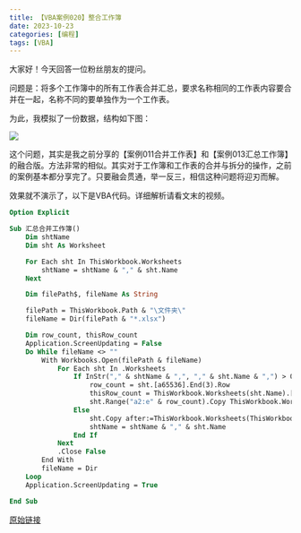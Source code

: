 ```yaml
---
title: 【VBA案例020】整合工作簿
date: 2023-10-23
categories: [编程]
tags: [VBA]
---
```


大家好！今天回答一位粉丝朋友的提问。

问题是：将多个工作簿中的所有工作表合并汇总，要求名称相同的工作表内容要合并在一起，名称不同的要单独作为一个工作表。

为此，我模拟了一份数据，结构如下图：

![](https://img.richfan.site/program/vba/vba案列/【VBA案例020】整合工作簿.png)

这个问题，其实是我之前分享的【案例011合并工作表】和【案例013汇总工作簿】的融合版。方法非常的相似。其实对于工作簿和工作表的合并与拆分的操作，之前的案例基本都分享完了。只要融会贯通，举一反三，相信这种问题将迎刃而解。

效果就不演示了，以下是VBA代码。详细解析请看文末的视频。

```vb
Option Explicit

Sub 汇总合并工作簿()
    Dim shtName
    Dim sht As Worksheet

    For Each sht In ThisWorkbook.Worksheets
        shtName = shtName & "," & sht.Name
    Next

    Dim filePath$, fileName As String

    filePath = ThisWorkbook.Path & "\文件夹\"
    fileName = Dir(filePath & "*.xlsx")

    Dim row_count, thisRow_count
    Application.ScreenUpdating = False
    Do While fileName <> ""
        With Workbooks.Open(filePath & fileName)
            For Each sht In .Worksheets
                If InStr("," & shtName & ",", "," & sht.Name & ",") > 0 Then
                    row_count = sht.[a65536].End(3).Row
                    thisRow_count = ThisWorkbook.Worksheets(sht.Name).[a65536].End(3).Row
                    sht.Range("a2:e" & row_count).Copy ThisWorkbook.Worksheets(sht.Name).Range("a" & thisRow_count + 1)
                Else
                    sht.Copy after:=ThisWorkbook.Worksheets(ThisWorkbook.Worksheets.Count)
                    shtName = shtName & "," & sht.Name
                End If
            Next
            .Close False
        End With
        fileName = Dir
    Loop
    Application.ScreenUpdating = True

End Sub
```

[原始链接](https://mp.weixin.qq.com/s?__biz=MzIyOTc3NzQ2NA==&mid=2247485296&idx=1&sn=368ced654f9b46912baa0fba537656af&chksm=e8bcce27dfcb4731f5192f230ed000202ad3c401136f1d56d70c53a901bf99ab6d377d416eaf&scene=178&cur_album_id=3115603487041503237#rd)